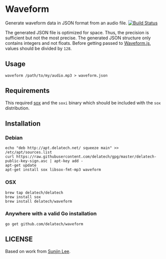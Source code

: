 # Waveform

Generate waveform data in JSON format from an audio file.
[![Build Status](https://travis-ci.org/delatech/waveform.svg?branch=master)](https://travis-ci.org/delatech/waveform)

The generated JSON file is optimized for space. Thus, the precision is
sufficient but not the most precise. The generated JSON structure only contains
integers and not floats. Before getting passed to
[Waveform.js](http://www.waveformjs.org/), values should be divided by `128`.

## Usage

`waveform /path/to/my/audio.mp3 > waveform.json`

## Requirements

This required [sox](http://sox.sourceforge.net/) and the `soxi` binary which
should be included with the `sox` distribution.

## Installation

### Debian

    echo "deb http://apt.delatech.net/ squeeze main" >> /etc/apt/sources.list
    curl https://raw.githubusercontent.com/delatech/gpg/master/delatech-public-key-sign.asc | apt-key add -
    apt-get update
    apt-get install sox libsox-fmt-mp3 waveform

### OSX

    brew tap delatech/delatech
    brew install sox
    brew install delatech/waveform

### Anywhere with a valid Go installation

    go get github.com/delatech/waveform

## LICENSE

Based on work from [Sunjin Lee](https://github.com/styner32/go-wave-to-json).
